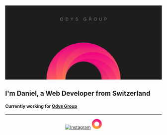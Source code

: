 ![Dani2405](https://github.com/Dani2405/Dani2405/blob/master/GitHub%20Wallpaper.png)
## I'm Daniel, a Web Developer from Switzerland

#### Currently working for [Odys Group](https://odys-group.com/)
---
<p align="center">
  <a href="https://www.instagram.com/odys.group"><img width="32px" src="https://upload.wikimedia.org/wikipedia/commons/a/a5/Instagram_icon.png" alt="Instagram"></a>
  <a href="https://odys-group.com" margin="50px"><img width="32px" height="32px" src="https://github.com/Dani2405/Dani2405/blob/master/icon.png" alt="Instagram"></a>
</p>

<!--
**Dani2405/Dani2405** is a ✨ _special_ ✨ repository because its `README.md` (this file) appears on your GitHub profile.

Here are some ideas to get you started:

- 🔭 I’m currently working on ...
- 🌱 I’m currently learning ...
- 👯 I’m looking to collaborate on ...
- 🤔 I’m looking for help with ...
- 💬 Ask me about ...
- 📫 How to reach me: ...
- 😄 Pronouns: ...
- ⚡ Fun fact: ...
-->
